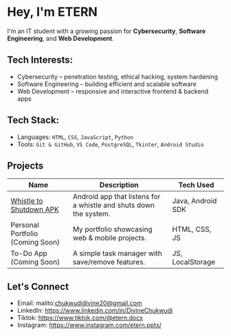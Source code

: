 #  Hey, I'm ETERN

I'm an IT student with a growing passion for **Cybersecurity**, **Software Engineering**, and **Web Development**.

##  Tech Interests:
- Cybersecurity – penetration testing, ethical hacking, system hardening
-  Software Engineering – building efficient and scalable software
-  Web Development – responsive and interactive frontend & backend apps

## Tech Stack:
- Languages: `HTML`, `CSS`, `JavaScript`, `Python`
- Tools: `Git & GitHub`, `VS Code`, `PostgreSQL`, `Tkinter`, `Android Studio`

## Projects
| Name | Description | Tech Used |
|------|-------------|-----------|
| [Whistle to Shutdown APK](https://github.com/divineChukwudi/WhistleShutdown) | Android app that listens for a whistle and shuts down the system. | Java, Android SDK |
| Personal Portfolio (Coming Soon) | My portfolio showcasing web & mobile projects. | HTML, CSS, JS |
| To-Do App (Coming Soon) | A simple task manager with save/remove features. | JS, LocalStorage |

## Let's Connect
- Email: malito:chukwudidivine20@gmail.com
- LinkedIn: https://www.linkedin.com/in/DivineChukwudi
- Tiktok: https://www.tiktok.com/@etern.docx
- Instagram: https://www.instagram.com/etern.pptx/
